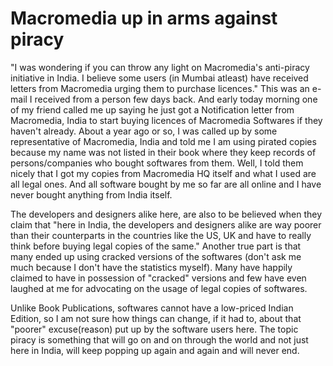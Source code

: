 # Macromedia up in arms against piracy

"I was wondering if you can throw any light on Macromedia's anti-piracy initiative in India. I believe some users (in Mumbai atleast) have received letters from Macromedia urging them to purchase licences." This was an e-mail I received from a person few days back. And early today morning one of my friend called me up saying he just got a Notification letter from Macromedia, India to start buying licences of Macromedia Softwares if they haven't already. About a year ago or so, I was called up by some representative of Macromedia, India and told me I am using pirated copies because my name was not listed in their book where they keep records of persons/companies who bought softwares from them. Well, I told them nicely that I got my copies from Macromedia HQ itself and what I used are all legal ones. And all software bought by me so far are all online and I have never bought anything from India itself.

The developers and designers alike here, are also to be believed when they claim that "here in India, the developers and designers alike are way poorer than their counterparts in the countries like the US, UK and have to really think before buying legal copies of the same." Another true part is that many ended up using cracked versions of the softwares (don't ask me much because I don't have the statistics myself). Many have happily claimed to have in possession of "cracked" versions and few have even laughed at me for advocating on the usage of legal copies of softwares.

Unlike Book Publications, softwares cannot have a low-priced Indian Edition, so I am not sure how things can change, if it had to, about that "poorer" excuse(reason) put up by the software users here. The topic piracy is something that will go on and on through the world and not just here in India, will keep popping up again and again and will never end.